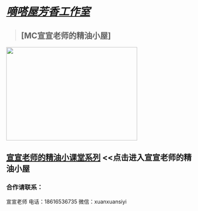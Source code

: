 # [***嘀嗒屋芳香工作室***](main.html)
>
>## [MC宣宣老师的精油小屋]
[<img src="https://s1.328888.xyz/2022/08/14/ToY4P.jpg" width="350" height="250" >](activities.html)
## [宣宣老师的精油小课堂系列](Mr-Xuan's-small-class.md) <<点击进入宣宣老师的精油小屋

### 合作请联系：
宣宣老师 
电话：18616536735
微信：xuanxuansiyi

